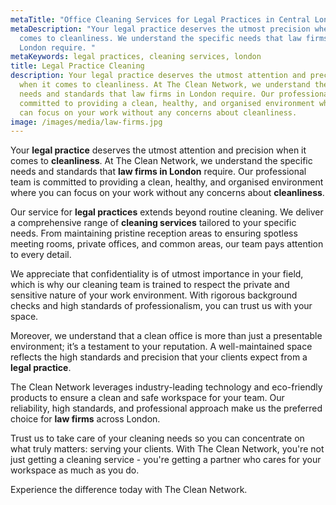```yaml
---
metaTitle: "Office Cleaning Services for Legal Practices in Central London - The Clean Network"
metaDescription: "Your legal practice deserves the utmost precision when it
  comes to cleanliness. We understand the specific needs that law firms in
  London require. "
metaKeywords: legal practices, cleaning services, london
title: Legal Practice Cleaning
description: Your legal practice deserves the utmost attention and precision
  when it comes to cleanliness. At The Clean Network, we understand the specific
  needs and standards that law firms in London require. Our professional team is
  committed to providing a clean, healthy, and organised environment where you
  can focus on your work without any concerns about cleanliness.
image: /images/media/law-firms.jpg
---
```

Your <strong>legal practice</strong> deserves the utmost attention and precision when it comes to <strong>cleanliness</strong>. At The Clean Network, we understand the specific needs and standards that <strong>law firms in London</strong> require. Our professional team is committed to providing a clean, healthy, and organised environment where you can focus on your work without any concerns about <strong>cleanliness</strong>.

Our service for <strong>legal practices</strong> extends beyond routine cleaning. We deliver a comprehensive range of <strong>cleaning services</strong> tailored to your specific needs. From maintaining pristine reception areas to ensuring spotless meeting rooms, private offices, and common areas, our team pays attention to every detail.

We appreciate that confidentiality is of utmost importance in your field, which is why our cleaning team is trained to respect the private and sensitive nature of your work environment. With rigorous background checks and high standards of professionalism, you can trust us with your space.

Moreover, we understand that a clean office is more than just a presentable environment; it’s a testament to your reputation. A well-maintained space reflects the high standards and precision that your clients expect from a <strong>legal practice</strong>.

The Clean Network leverages industry-leading technology and eco-friendly products to ensure a clean and safe workspace for your team. Our reliability, high standards, and professional approach make us the preferred choice for <strong>law firms</strong> across London.

Trust us to take care of your cleaning needs so you can concentrate on what truly matters: serving your clients. With The Clean Network, you're not just getting a cleaning service - you're getting a partner who cares for your workspace as much as you do.

Experience the difference today with The Clean Network.